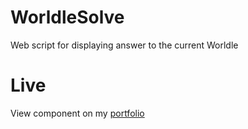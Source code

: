 # WorldleSolve
Web script for displaying answer to the current Worldle

# Live
View component on my [portfolio](https://sundehakon.tech/tools)
